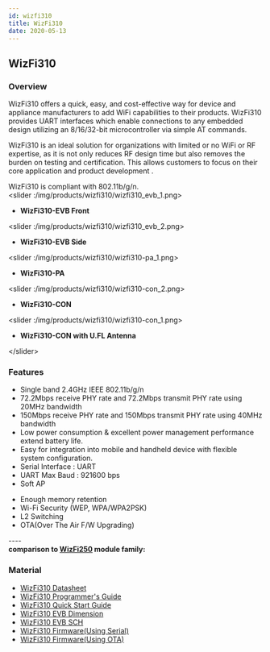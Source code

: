 ```yaml
---
id: wizfi310
title: WizFi310
date: 2020-05-13
---
```

## WizFi310

### Overview

WizFi310 offers a quick, easy, and cost-effective way for device and
appliance manufacturers to add WiFi capabilities to their products.
WizFi310 provides UART interfaces which enable connections to any
embedded design utilizing an 8/16/32-bit microcontroller via simple AT
commands.  
  
WizFi310 is an ideal solution for organizations with limited or no WiFi
or RF expertise, as it is not only reduces RF design time but also
removes the burden on testing and certification. This allows customers
to focus on their core application and product development .  
  
WizFi310 is compliant with 802.11b/g/n.  
\<slider :/img/products/wizfi310/wizfi310_evb_1.png>

  - **WizFi310-EVB Front**

\<slider :/img/products/wizfi310/wizfi310_evb_2.png>

  - **WizFi310-EVB Side**

\<slider :/img/products/wizfi310/wizfi310-pa_1.png>

  - **WizFi310-PA**

\<slider :/img/products/wizfi310/wizfi310-con_2.png>

  - **WizFi310-CON**

\<slider :/img/products/wizfi310/wizfi310-con_1.png>

  - **WizFi310-CON with U.FL Antenna**

\</slider\>

### Features

  - Single band 2.4GHz IEEE 802.11b/g/n
  - 72.2Mbps receive PHY rate and 72.2Mbps transmit PHY rate using 20MHz
    bandwidth
  - 150Mbps receive PHY rate and 150Mbps transmit PHY rate using 40MHz
    bandwidth
  - Low power consumption & excellent power management performance
    extend battery life.
  - Easy for integration into mobile and handheld device with flexible
    system configuration.
  - Serial Interface : UART
  - UART Max Baud : 921600 bps
  - Soft AP

<!-- end list -->
 
   * Enough memory retention
   * Wi-Fi Security (WEP, WPA/WPA2PSK)
   * L2 Switching
   * OTA(Over The Air F/W Upgrading)


  
  
\----  
**comparison to
[WizFi250](http://www.wiznet.io/product-item/wizfi250/) module
family:**
### Material 

  - [WizFi310 Datasheet](Datasheet.md)
  - [WizFi310 Programmer's Guide]()
  - [WizFi310 Quick Start Guide](Quick_Start_Guide.md)
  - [WizFi310 EVB
    Dimension]()
  - [WizFi310 EVB SCH]()
  - [WizFi310 Firmware(Using
    Serial)]()
  - [WizFi310 Firmware(Using
    OTA)]()
